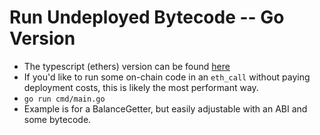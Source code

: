 # Run Undeployed Bytecode -- Go Version
- The typescript (ethers) version can be found [here](https://github.com/a16z/virtual-eth-contract-ethers)
- If you'd like to run some on-chain code in an `eth_call` without paying deployment costs, this is likely the most performant way.
- `go run cmd/main.go`
- Example is for a BalanceGetter, but easily adjustable with an ABI and some bytecode.